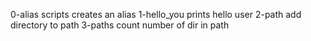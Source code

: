 0-alias scripts creates an alias
1-hello_you prints hello user
2-path add directory to path
3-paths count number of dir in path
